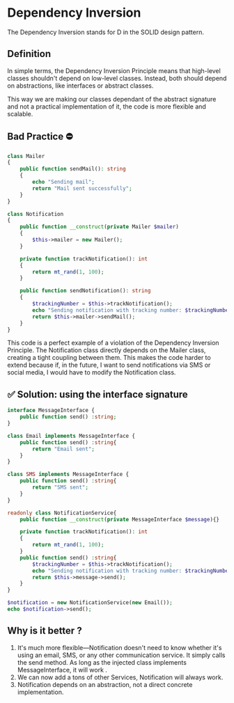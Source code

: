 # Dependency Inversion 

The Dependency Inversion stands for D in the SOLID design pattern.

## Definition

In simple terms, the Dependency Inversion Principle means that high-level classes shouldn't depend on low-level classes. Instead, both should depend on abstractions, like interfaces or abstract classes.

This way we are making our classes dependant of the abstract signature and not a practical implementation of it, the code is more flexible and scalable.


## Bad Practice :no_entry:

```php
class Mailer
{
    public function sendMail(): string
    {
        echo "Sending mail";
        return "Mail sent successfully";
    }
}

class Notification
{
    public function __construct(private Mailer $mailer)
    {
        $this->mailer = new Mailer();
    }

    private function trackNotification(): int
    {
        return mt_rand(1, 100);
    }

    public function sendNotification(): string
    {
        $trackingNumber = $this->trackNotification();
        echo "Sending notification with tracking number: $trackingNumber";
        return $this->mailer->sendMail();
    }
}
```

This code is a perfect example of a violation of the Dependency Inversion Principle. The Notification class directly depends on the Mailer class, creating a tight coupling between them. This makes the code harder to extend because if, in the future, I want to send notifications via SMS or social media, I would have to modify the Notification class.

## ✅ Solution: using the interface signature


```php
interface MessageInterface {
    public function send() :string;
}

class Email implements MessageInterface {
    public function send() :string{
        return "Email sent";
    }
}

class SMS implements MessageInterface {
    public function send() :string{
        return "SMS sent";
    }
}

readonly class NotificationService{
    public function __construct(private MessageInterface $message){}

    private function trackNotification(): int
    {
        return mt_rand(1, 100);
    }
    public function send() :string{
        $trackingNumber = $this->trackNotification();
        echo "Sending notification with tracking number: $trackingNumber";
        return $this->message->send();
    }
}

$notification = new NotificationService(new Email());
echo $notification->send();
```

## Why is it better ?

1. It's much more flexible—Notification doesn't need to know whether it's using an email, SMS, or any other communication service. It simply calls the send method. As long as the injected class implements MessageInterface, it will work .
2. We can now add a tons of other Services, Notification will always work.
3. Notification depends on an abstraction, not a direct concrete implementation.